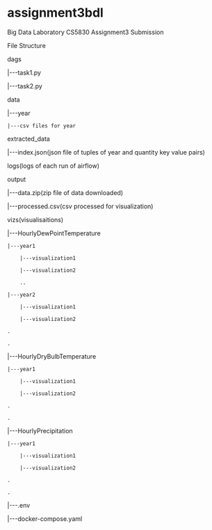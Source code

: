 # assignment3bdl
Big Data Laboratory CS5830 Assignment3 Submission

File Structure

dags

|---task1.py

|---task2.py

data

|---year

    |---csv files for year
    
extracted_data

|---index.json(json file of tuples of year and quantity key value pairs)

logs(logs of each run of airflow)

output

|---data.zip(zip file of data downloaded)

|---processed.csv(csv processed for visualization)

vizs(visualisaitions)

|---HourlyDewPointTemperature

    |---year1
    
        |---visualization1
        
        |---visualization2
        
        ..
        
    |---year2
    
        |---visualization1
        
        |---visualization2
        
    .
    
    .
    
|---HourlyDryBulbTemperature

    |---year1
    
        |---visualization1
        
        |---visualization2
        
    .
    
    .
    
|---HourlyPrecipitation

    |---year1
    
        |---visualization1
        
        |---visualization2
        
    .
    
    .
    
|---.env

|---docker-compose.yaml




